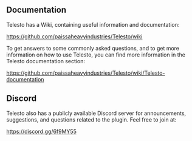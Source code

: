 ## Documentation

Telesto has a Wiki, containing useful information and documentation:

https://github.com/paissaheavyindustries/Telesto/wiki

To get answers to some commonly asked questions, and to get more information on how to use Telesto, you can find more information in the Telesto documentation section:

https://github.com/paissaheavyindustries/Telesto/wiki/Telesto-documentation

## Discord

Telesto also has a publicly available Discord server for announcements, suggestions, and questions related to the plugin. Feel free to join at:

https://discord.gg/6f9MY55
